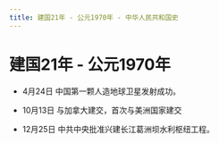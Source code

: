 ```yaml
---
title: 建国21年 - 公元1970年 - 中华人民共和国史
---
```


# 建国21年 - 公元1970年

+ 4月24日 中国第一颗人造地球卫星发射成功。

+ 10月13日 与加拿大建交，首次与美洲国家建交

+ 12月25日 中共中央批准兴建长江葛洲坝水利枢纽工程。
